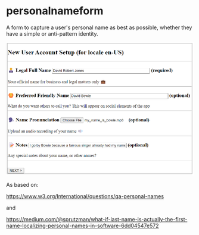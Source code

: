 # personalnameform
A form to capture a user's personal name as best as possible, whether they have a simple or anti-pattern identity.

![screenshot](screenshot.png)

As based on:

https://www.w3.org/International/questions/qa-personal-names

and

https://medium.com/@sprutzman/what-if-last-name-is-actually-the-first-name-localizing-personal-names-in-software-6dd04547e572
